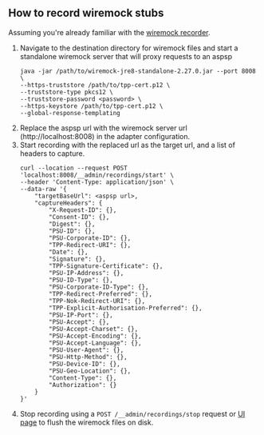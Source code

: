 ## How to record wiremock stubs

Assuming you're already familiar with the [wiremock recorder](http://wiremock.org/docs/record-playback/).
1. Navigate to the destination directory for wiremock files
and start a standalone wiremock server that will proxy requests to an aspsp
    ```
    java -jar /path/to/wiremock-jre8-standalone-2.27.0.jar --port 8008 \
    --https-truststore /path/to/tpp-cert.p12 \
    --truststore-type pkcs12 \
    --truststore-password <password> \
    --https-keystore /path/to/tpp-cert.p12 \
    --global-response-templating
    ```
2. Replace the aspsp url with the wiremock server url (http://localhost:8008)
in the adapter configuration.
3. Start recording with the replaced url as the target url, and a list of headers to capture.
    ```
    curl --location --request POST 'localhost:8008/__admin/recordings/start' \
    --header 'Content-Type: application/json' \
    --data-raw '{
        "targetBaseUrl": <aspsp url>,
        "captureHeaders": {
            "X-Request-ID": {},
            "Consent-ID": {},
            "Digest": {},
            "PSU-ID": {},
            "PSU-Corporate-ID": {},
            "TPP-Redirect-URI": {},
            "Date": {},
            "Signature": {},
            "TPP-Signature-Certificate": {},
            "PSU-IP-Address": {},
            "PSU-ID-Type": {},
            "PSU-Corporate-ID-Type": {},
            "TPP-Redirect-Preferred": {},
            "TPP-Nok-Redirect-URI": {},
            "TPP-Explicit-Authorisation-Preferred": {},
            "PSU-IP-Port": {},
            "PSU-Accept": {},
            "PSU-Accept-Charset": {},
            "PSU-Accept-Encoding": {},
            "PSU-Accept-Language": {},
            "PSU-User-Agent": {},
            "PSU-Http-Method": {},
            "PSU-Device-ID": {},
            "PSU-Geo-Location": {},
            "Content-Type": {},
            "Authorization": {}
        }
    }'
    ```
4. Stop recording using a `POST /__admin/recordings/stop` request
or [UI page](http://localhost:8008/__admin/recorder/) to flush the wiremock files on disk.
